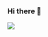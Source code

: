 ### Hi there 👋

<img src ="https://user-images.githubusercontent.com/74038190/235224431-e8c8c12e-6826-47f1-89fb-2ddad83b3abf.gif"/>

<!--
**Endloww/endloww** is a ✨ _special_ ✨ repository because its `README.md` (this file) appears on your GitHub profile.

Here are some ideas to get you started:

- 🔭 I’m currently working on ...
- 🌱 I’m currently learning ...
- 👯 I’m looking to collaborate on ...
- 🤔 I’m looking for help with ...
- 💬 Ask me about ...
- 📫 How to reach me: ...
- 😄 Pronouns: ...
- ⚡ Fun fact: ...
-->
